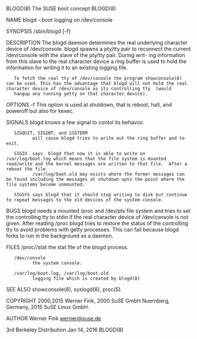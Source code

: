 BLOGD(8)                                                                                    The SUSE boot concept                                                                                    BLOGD(8)



NAME
       blogd - boot logging on /dev/console

SYNOPSIS
       /sbin/blogd [-f]

DESCRIPTION
       The  blogd daemon determines the real underlying character device of /dev/console.  blogd spawns a pty/tty pair to reconnect the current /dev/console with the slave of the pty/tty pair. During writ-
       ing information from this slave to the real character device a ring buffer is used to hold the information for writing it to an existing logging file.

       To fetch the real tty of /dev/console the program showconsole(8) can be used. This has the advantage that blogd will not hold the real character device of /dev/console as its controlling tty  (would
       hangup any running getty on that character device).

OPTIONS
       -f     This option is used at shutdown, that is reboot, halt, and poweroff but also for kexec.

SIGNALS
       blogd knows a few signal to contol its behavior.

       SIGQUIT, SIGINT, and SIGTERM
              will cause blogd tries to write out the ring buffer and to exit.

       SIGIO  says  blogd that now it is able to write on /var/log/boot.log which means that the file system is mounted read/write and the kernel messages are written to that file.  After a reboot the file
              /var/log/boot.old may exists where the former messages can be found including the messages at shutdown upto the point where the file systems become unmounted.

       SIGSYS says blogd that it should stop writing to disk but continue to repeat messages to the old devices of the system console.

BUGS
       blogd needs a mounted /proc and /dev/pts file system and tries to set the controlling tty to stdin if the real character device of /dev/console is not given.  After  reading  /proc  blogd  tries  to
       restore the status of the controlling tty to avoid problems with getty processes.  This can fail because blogd forks to run in the background as a daemon.

FILES
       /proc/<pid of blogd>/stat
              the stat file of the blogd process.

       /dev/console
              the system console.

       /var/log/boot.log, /var/log/boot.old
              logging file which is created by blogd(8)

SEE ALSO
       showconsole(8), syslogd(8), proc(5).

COPYRIGHT
       2000,2015 Werner Fink, 2000 SuSE GmbH Nuernberg, Germany, 2015 SuSE Linux GmbH.

AUTHOR
       Werner Fink <werner@suse.de>



3rd Berkeley Distribution                                                                        Jan 14, 2016                                                                                        BLOGD(8)
